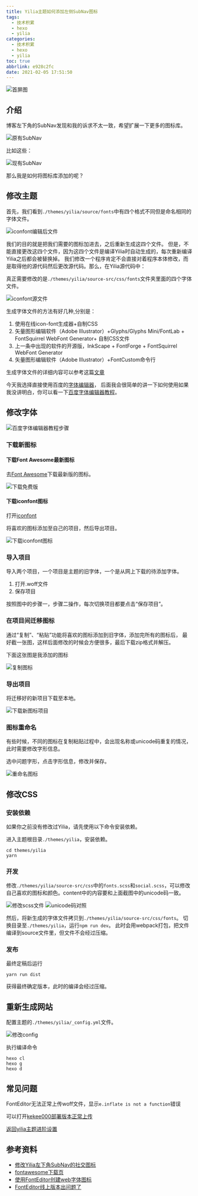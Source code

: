 ```yaml
---
title: Yilia主题如何添加左侧SubNav图标
tags:
  - 技术积累
  - hexo
  - yilia
categories:
  - 技术积累
  - hexo
  - yilia
toc: true
abbrlink: e928c2fc
date: 2021-02-05 17:51:50
---
```


![首屏图](https://s3.ax1x.com/2021/02/08/yU8KoT.jpg)

<!-- more -->

## 介绍

博客左下角的SubNav发现和我的诉求不太一致，希望扩展一下更多的图标库。

![原有SubNav](https://s3.ax1x.com/2021/02/08/yU8y6A.png)

比如这些：

![现有SubNav](https://s3.ax1x.com/2021/02/08/yU8T6s.png)

那么我是如何将图标库添加的呢？

## 修改主题

首先，我们看到`./themes/yilia/source/fonts`中有四个格式不同但是命名相同的字体文件。

![iconfont编辑后文件](https://s3.ax1x.com/2021/02/08/yUGPn1.png)

我们的目的就是把我们需要的图标加进去，之后重新生成这四个文件。
但是，不能直接更改这四个文件，因为这四个文件是编译Yilia时自动生成的，每次重新编译Yilia之后都会被替换掉。
我们修改一个程序肯定不会直接对着程序本体修改，而是取得他的源代码然后更改源代码。那么，在Yilia源代码中：

真正需要修改的是`./themes/yilia/source-src/css/fonts`文件夹里面的四个字体文件。

![iconfont源文件](https://s3.ax1x.com/2021/02/08/yUGIUK.png)

生成字体文件的方法有好几种,分别是：

1. 使用在线icon-font生成器+自制CSS
1. 矢量图形编辑软件（Adobe Illustrator）+Glyphs/Glyphs Mini/FontLab + FontSquirrel WebFont Generator+ 自制CSS文件
1. 上一条中出现的软件的开源版，InkScape + FontForge + FontSquirrel WebFont Generator
1. 矢量图形编辑软件（Adobe Illustrator）+FontCustom命令行

生成字体文件的详细内容可以参考这篇[文章](https://www.jianshu.com/p/095eb298ed18)

今天我选择直接使用百度的[字体编辑器](https://www.gaotianyang.top/fonteditor/)，
后面我会很简单的讲一下如何使用如果我没讲明白，你可以看一下[百度字体编辑器教程](https://ecomfe.github.io/blog/use-fonteditor-to-build-webfont/)。

## 修改字体

![百度字体编辑器教程步骤](https://s3.ax1x.com/2021/02/08/yUYneI.jpg)

### 下载新图标

#### 下载Font Awesome最新图标

去[Font Awesome](https://fontawesome.com/how-to-use/on-the-web/setup/hosting-font-awesome-yourself)下载最新版的图标。

![下载免费版](https://s3.ax1x.com/2021/02/08/yUYNmn.png)

#### 下载iconfont图标

打开[iconfont](https://www.iconfont.cn/home/index)

将喜欢的图标添加至自己的项目，然后导出项目。

![下载iconfont图标](https://s3.ax1x.com/2021/02/08/yUtS1g.png)

### 导入项目

导入两个项目，一个项目是主题的旧字体，一个是从网上下载的待添加字体。

1. 打开.woff文件
1. 保存项目

按照图中的步骤一，步骤二操作，每次切换项目都要点击“保存项目”。

### 在项目间迁移图标

通过“复制”、“粘贴”功能将喜欢的图标添加到旧字体，添加完所有的图标后，
最好截一张图，这样后面修改的时候会方便很多，最后下载zip格式并解压。

下面这张图是我添加的图标

![复制图标](https://s3.ax1x.com/2021/02/08/yUYrpF.png)

### 导出项目

将迁移好的新项目下载至本地。

![下载新图标项目](https://s3.ax1x.com/2021/02/08/yUaxVs.png)

### 图标重命名

有些时候，不同的图标在复制粘贴过程中，会出现名称或unicode码重复的情况，此时需要修改字形信息。

选中问题字形，点击字形信息，修改并保存。

![重命名图标](https://s3.ax1x.com/2021/02/08/yUts4f.png)

## 修改CSS

### 安装依赖

如果你之前没有修改过Yilia，请先使用以下命令安装依赖。

进入主题根目录`./themes/yilia`，安装依赖。

```shell
cd themes/yilia
yarn
```

### 开发

修改`./themes/yilia/source-src/css`中的`fonts.scss`和`social.scss`，可以修改自己喜欢的图标和颜色。content中的内容要和上面截图中的unicode码一致。

![修改scss文件](https://s3.ax1x.com/2021/02/08/yUa7PP.png)
![unicode码对照](https://s3.ax1x.com/2021/02/08/yUa6C6.png)

然后，将新生成的字体文件拷贝到`./themes/yilia/source-src/css/fonts`。
切换目录至`./themes/yilia`，运行`npm run dev`。
此时会用webpack打包，把文件编译到source文件里，但文件不会经过压缩。

### 发布

最终定稿后运行

```shell
yarn run dist
```

获得最终确定版本，此时的编译会经过压缩。

## 重新生成网站

配置主题的`./themes/yilia/_config.yml`文件。

![修改config](https://s3.ax1x.com/2021/02/08/yUdeaR.png)

执行编译命令

```shell
hexo cl
hexo g
hexo d
```

## 常见问题

FontEditor无法正常上传woff文件，显示`e.inflate is not a function`错误

可以打开[kekee000部署版本正常上传](https://kekee000.github.io/fonteditor/index.html)

[返回yilia主题进阶设置](/archives/20200717e10c0cde/#SubNav图标拓展)

## 参考资料

* [修改Yilia左下角SubNav的社交图标](https://blog.zscself.com/posts/70677220/)
* [fontawesome下载页](https://fontawesome.com/how-to-use/on-the-web/setup/hosting-font-awesome-yourself)
* [使用FontEditor创建web字体图标](https://ecomfe.github.io/blog/use-fonteditor-to-build-webfont/)
* [FontEditor线上版本出问题了](https://github.com/ecomfe/fonteditor/issues/33)
